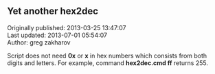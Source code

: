 ## Yet another hex2dec  
Originally published: 2013-03-25 13:47:07  
Last updated: 2013-07-01 05:54:07  
Author: greg zakharov  
  
Script does not need **0x** or **x** in hex numbers which consists from both digits and letters. For example, command **hex2dec.cmd ff** returns 255.